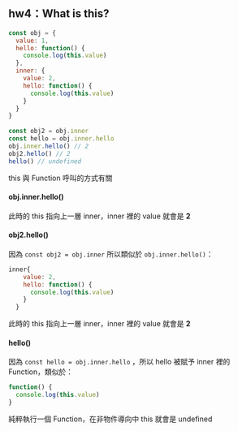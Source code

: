 ## hw4：What is this?
```js
const obj = {
  value: 1,
  hello: function() {
    console.log(this.value)
  },
  inner: {
    value: 2,
    hello: function() {
      console.log(this.value)
    }
  }
}
  
const obj2 = obj.inner
const hello = obj.inner.hello
obj.inner.hello() // 2
obj2.hello() // 2
hello() // undefined
```

this 與 Function 呼叫的方式有關

#### obj.inner.hello()

此時的 this 指向上一層 inner，inner 裡的 value 就會是 **2**

#### obj2.hello()
因為 `const obj2 = obj.inner` 所以類似於 `obj.inner.hello()`：
```js
inner{
    value: 2,
    hello: function() {
      console.log(this.value)
    }
  }
```
此時的 this 指向上一層 inner，inner 裡的 value 就會是 **2**


#### hello()
因為 `const hello = obj.inner.hello` ，所以 hello 被賦予 inner 裡的 Function，類似於：
```js
function() {
  console.log(this.value)
}
```
純粹執行一個 Function，在非物件導向中 this 就會是 undefined
